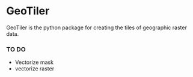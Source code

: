 # GeoTiler

GeoTiler is the python package for creating the tiles of geographic raster data.

### TO DO

- Vectorize mask
- vectorize raster
